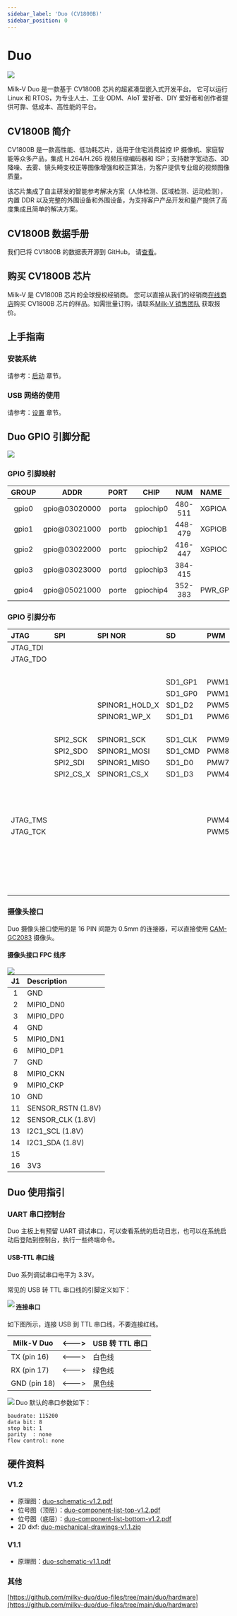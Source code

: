 ```yaml
---
sidebar_label: 'Duo (CV1800B)'
sidebar_position: 0
---
```


# Duo

 <Image src='/docs/duo/duo-v1.2.png' maxWidth='60%' align='center' />

Milk-V Duo 是一款基于 CV1800B 芯片的超紧凑型嵌入式开发平台。 它可以运行 Linux 和 RTOS，为专业人士、工业 ODM、AIoT 爱好者、DIY 爱好者和创作者提供可靠、低成本、高性能的平台。

## CV1800B 简介

CV1800B 是一款高性能、低功耗芯片，适用于住宅消费监控 IP 摄像机、家庭智能等众多产品，集成 H.264/H.265 视频压缩编码器和 ISP；支持数字宽动态、3D降噪、去雾、镜头畸变校正等图像增强和校正算法，为客户提供专业级的视频图像质量。

该芯片集成了自主研发的智能参考解决方案（人体检测、区域检测、运动检测），内置 DDR 以及完整的外围设备和外围设备，为支持客户产品开发和量产提供了高度集成且简单的解决方案。

## CV1800B 数据手册

我们已将 CV1800B 的数据表开源到 GitHub。 请[查看](https://github.com/milkv-duo/duo-files/blob/main/duo/datasheet/CV1800B-CV1801B-Preliminary-Datasheet-full-en.pdf)。

## 购买 CV1800B 芯片

Milk-V 是 CV1800B 芯片的全球授权经销商。 您可以直接从我们的经销商[在线商店](https://arace.tech/products/sophon-cv1800b-5pcs)购买 CV1800B 芯片的样品。如需批量订购，请联系[Milk-V 销售团队](mailto:sales@milkv.io) 获取报价。

## 上手指南

### 安装系统

请参考：[启动](https://milkv.io/zh/docs/duo/getting-started/boot) 章节。

### USB 网络的使用

请参考：[设置](https://milkv.io/zh/docs/duo/getting-started/setup) 章节。

## Duo GPIO 引脚分配

<Image src='/docs/duo/duo/duo-pinout-01.webp' maxWidth='50%' align='center' />

### GPIO 引脚映射

<div className='gpio_style'>

| GROUP | ADDR          | PORT  | CHIP      | NUM     | NAME     | START             |
|:-----:|:-------------:|:-----:|:---------:|:-------:|:---------|:------------------|
| gpio0 | gpio@03020000 | porta | gpiochip0 | 480-511 | XGPIOA   | 480 - XGPIOA[0]   |
| gpio1 | gpio@03021000 | portb | gpiochip1 | 448-479 | XGPIOB   | 448 - XGPIOB[0]   |
| gpio2 | gpio@03022000 | portc | gpiochip2 | 416-447 | XGPIOC   | 416 - XGPIOC[0]   |
| gpio3 | gpio@03023000 | portd | gpiochip3 | 384-415 |          |                   |
| gpio4 | gpio@05021000 | porte | gpiochip4 | 352-383 | PWR_GPIO | 352 - PWR_GPIO[0] |

</div>

### GPIO 引脚分布

<div className='gpio_style' style={{ overflow :"auto"}} >

| JTAG     | SPI       | SPI NOR        | SD      | PWM   | I2C      | UART       | NUM | CV1800B      | NAME | PIN                             | PIN                              | NAME     | CV1800B     | NUM | ADC        | SPI NOR       | SPI NAND     |
|:---------|:----------|:---------------|:--------|:------|:---------|:-----------|:---:|:-------------|-----:|:-------------------------------:|:--------------------------------:|:---------|:------------|:---:|:-----------|:--------------|:-------------|
| JTAG_TDI |           |                |         |       | I2C0_SCL | UART1/2_TX | 508 | XGPIOA[28]   | GP0  | <div className='green'>1</div>  | <div className='red'>40</div>    | VBUS(5V) |             |     |            |               |              |
| JTAG_TDO |           |                |         |       | I2C0_SDA | UART1/2_RX | 509 | XGPIOA[29]   | GP1  | <div className='green'>2</div>  | <div className='red'>39</div>    | VSYS(5V) |             |     |            |               |              |
|          |           |                |         |       |          |            |     |              | GND  | <div className='black'>3</div>  | <div className='black'>38</div>  | GND      |             |     |            |               |              |
|          |           |                | SD1_GP1 | PWM10 |          | UART4_TX   | 378 | PWR_GPIO[26] | GP2  | <div className='green'>4</div>  | <div className='orange'>37</div> | 3V3_EN   |             |     |            |               |              |
|          |           |                | SD1_GP0 | PWM11 |          | UART4_RX   | 377 | PWR_GPIO[25] | GP3  | <div className='green'>5</div>  | <div className='red'>36</div>  | 3V3(OUT) |             |     |            |               |              |
|          |           | SPINOR1_HOLD_X | SD1_D2  | PWM5  | I2C1_SCL | UART2/3_TX | 371 | PWR_GPIO[19] | GP4  | <div className='green'>6</div>  | <div className='gray'>35</div>   |          |             |     |            |               |              |
|          |           | SPINOR1_WP_X   | SD1_D1  | PWM6  | I2C1_SDA | UART2/3_RX | 372 | PWR_GPIO[20] | GP5  | <div className='green'>7</div>  | <div className='gray'>34</div>   |          |             |     |            |               |              |
|          |           |                |         |       |          |            |     |              | GND  | <div className='black'>8</div>  | <div className='black'>33</div>  | GND      |             |     |            |               |              |
|          | SPI2_SCK  | SPINOR1_SCK    | SD1_CLK | PWM9  | I2C3_SDA |            | 375 | PWR_GPIO[23] | GP6  | <div className='green'>9</div>  | <div className='green'>32</div>  | GP27     | XGPIOB[6]   | 454 | ADC2(1.8V) |               |              |
|          | SPI2_SDO  | SPINOR1_MOSI   | SD1_CMD | PWM8  | I2C3_SCL |            | 374 | PWR_GPIO[22] | GP7  | <div className='green'>10</div> | <div className='green'>31</div>  | GP26     | XGPIOB[3]   | 451 | ADC1(1.8V) |               |              |
|          | SPI2_SDI  | SPINOR1_MISO   | SD1_D0  | PMW7  | I2C1_SDA | UART3_RTS  | 373 | PWR_GPIO[21] | GP8  | <div className='green'>11</div> | <div className='orange'>30</div> | RUN      |             |     |            |               |              |
|          | SPI2_CS_X | SPINOR1_CS_X   | SD1_D3  | PWM4  | I2C1_SCL | UART3_CTS  | 370 | PWR_GPIO[18] | GP9  | <div className='green'>12</div> | <div className='green'>29</div>  | GP22     | PWR_GPIO[4] | 356 |            |               |              |
|          |           |                |         |       |          |            |     |              | GND  | <div className='black'>13</div> | <div className='black'>28</div>  | GND      |             |     |            |               |              |
|          |           |                |         |       | I2C1_SDA |            | 425 | XGPIOC[9]    | GP10 | <div className='green'>14</div> | <div className='green'>27</div>  | GP21     | XGPIOA[26]  | 506 |            | SPINOR_HOLD_X | SPINAND_HOLD |
|          |           |                |         |       | I2C1_SCL |            | 426 | XGPIOC[10]   | GP11 | <div className='green'>15</div> | <div className='green'>26</div>  | GP20     | XGPIOA[27]  | 507 |            | SPINOR_WP_X   | SPINAND_WP   |
| JTAG_TMS |           |                |         | PWM4  |          | UART0/1_TX | 496 | XGPIOA[16]   | GP12 | <div className='green'>16</div> | <div className='green'>25</div>  | GP19     | XGPIOA[25]  | 505 |            | SPINOR_MOSI   | SPINAND_MOSI |
| JTAG_TCK |           |                |         | PWM5  |          | UART0/1_RX | 497 | XGPIOA[17]   | GP13 | <div className='green'>17</div> | <div className='green'>24</div>  | GP18     | XGPIOA[22]  | 502 |            | SPINOR_SCK    | SPINAND_SCK  |
|          |           |                |         |       |          |            |     |              | GND  | <div className='black'>18</div> | <div className='black'>23</div>  | GND      |             |     |            |               |              |
|          |           |                |         |       |          |            | 494 | XGPIOA[14]   | GP14 | <div className='green'>19</div> | <div className='green'>22</div>  | GP17     | XGPIOA[24]  | 504 |            | SPINOR_CS_X   | SPINAND_CS   |
|          |           |                |         |       |          |            | 495 | XGPIOA[15]   | GP15 | <div className='green'>20</div> | <div className='green'>21</div>  | GP16     | XGPIOA[23]  | 503 |            | SPINOR_MISO   | SPINAND_MISO |
|          |           |                |         |       |          |            |     |              |      | &nbsp;                          |                                  |          |             |     |            |               |              |
|          |           |                |         |       |          |            | 440 | XGPIOC[24]   |      | <div className='blue'>LED</div> |                                  |          |             |     |            |               |              |

</div>

### 摄像头接口

Duo 摄像头接口使用的是 16 PIN 间距为 0.5mm 的连接器，可以直接使用 [CAM-GC2083](https://milkv.io/zh/docs/duo/camera/gc2083) 摄像头。

#### 摄像头接口 FPC 线序

<Image src='/docs/duo/duo/duo-camera-csi-port.webp' maxWidth='50%' align='left' />

<div className='gpio_style'>

| J1 | Description         |
|:--:|:--------------------|
| 1  | GND                 |
| 2  | MIPI0_DN0           |
| 3  | MIPI0_DP0           |
| 4  | GND                 |
| 5  | MIPI0_DN1           |
| 6  | MIPI0_DP1           |
| 7  | GND                 |
| 8  | MIPI0_CKN           |
| 9  | MIPI0_CKP           |
| 10 | GND                 |
| 11 | SENSOR_RSTN  (1.8V) |
| 12 | SENSOR_CLK   (1.8V) |
| 13 | I2C1_SCL     (1.8V) |
| 14 | I2C1_SDA     (1.8V) |
| 15 |                     |
| 16 | 3V3                 |

</div>

## Duo 使用指引

### UART 串口控制台

Duo 主板上有预留 UART 调试串口，可以查看系统的启动日志，也可以在系统启动后登陆到控制台，执行一些终端命令。

#### USB-TTL 串口线

Duo 系列调试串口电平为 3.3V。

常见的 USB 转 TTL 串口线的引脚定义如下：

<Image src='/docs/common/usb2ttl.webp' maxWidth='100%' align='left' />

#### 连接串口

如下图所示，连接 USB 到 TTL 串口线，不要连接红线。

<div className='gpio_style'>

| Milk-V Duo   | \<---> | USB 转 TTL 串口 |
| ------------ | ------ | -------------- |
| TX (pin 16)  | \<---> | 白色线          |
| RX (pin 17)  | \<---> | 绿色线          |
| GND (pin 18) | \<---> | 黑色线          |

</div>

<Image src='/docs/duo/duo/duo-duo256m-serial-port.webp' maxWidth='100%' align='left' />

Duo 默认的串口参数如下：

```
baudrate: 115200
data bit: 8
stop bit: 1
parity  : none
flow control: none
```

## 硬件资料

### V1.2

- 原理图：[duo-schematic-v1.2.pdf](https://github.com/milkv-duo/duo-files/blob/main/duo/hardware/duo-schematic-v1.2.pdf?raw=true)
- 位号图（顶层）：[duo-component-list-top-v1.2.pdf](https://github.com/milkv-duo/duo-files/blob/main/duo/hardware/duo-component-list-top-v1.2.pdf?raw=true)
- 位号图（底层）：[duo-component-list-bottom-v1.2.pdf](https://github.com/milkv-duo/duo-files/blob/main/duo/hardware/duo-component-list-bottom-v1.2.pdf?raw=true)
- 2D dxf: [duo-mechanical-drawings-v1.1.zip](https://github.com/milkv-duo/duo-files/blob/main/duo/hardware/duo-mechanical-drawings-v1.1.zip?raw=true)

### V1.1

- 原理图：[duo-schematic-v1.1.pdf](https://github.com/milkv-duo/duo-files/blob/main/duo/hardware/duo-schematic-v1.1.pdf?raw=true)

### 其他

[https://github.com/milkv-duo/duo-files/tree/main/duo/hardware](https://github.com/milkv-duo/duo-files/tree/main/duo/hardware)
